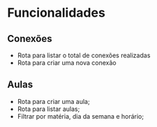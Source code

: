 # Funcionalidades

## Conexões

- Rota para listar o total de conexões realizadas
- Rota para criar uma nova conexão 

## Aulas

- Rota para criar uma aula;
- Rota para listar aulas;
- Filtrar por matéria, dia da semana e horário;